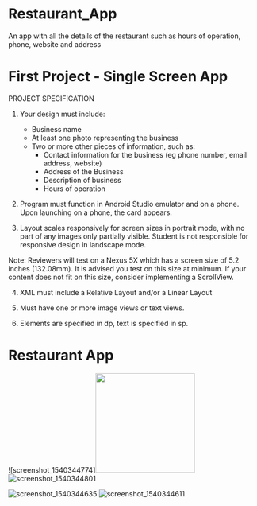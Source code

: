 # Restaurant_App
An app with all the details of the restaurant such as hours of operation, phone, website and address

# First Project - Single Screen App

PROJECT SPECIFICATION

1. Your design must include:
     - Business name
     - At least one photo representing the business
     - Two or more other pieces of information, such as:
          - Contact information for the business (eg phone number, email address, website)
          - Address of the Business
          - Description of business
          - Hours of operation


2. Program must function in Android Studio emulator and on a phone. Upon launching on a phone, the card appears.


3. Layout scales responsively for screen sizes in portrait mode, with no part of any images only partially visible. Student is not responsible for responsive design in landscape mode.


Note: Reviewers will test on a Nexus 5X which has a screen size of 5.2 inches (132.08mm). It is advised you test on this size at minimum. If your content does not fit on this size, consider implementing a ScrollView.


4. XML must include a Relative Layout and/or a Linear Layout


5. Must have one or more image views or text views.


6. Elements are specified in dp, text is specified in sp.



# Restaurant App

![screenshot_1540344774]<img src="https://user-images.githubusercontent.com/38148871/47400573-bbca2780-d70b-11e8-8767-0834a2b0c5ba.png" width = 200>     
![screenshot_1540344801](https://user-images.githubusercontent.com/38148871/47400582-c5538f80-d70b-11e8-8d34-2c0982994a15.png)

![screenshot_1540344635](https://user-images.githubusercontent.com/38148871/47400591-cd133400-d70b-11e8-850c-65ee28359a6b.png)
![screenshot_1540344611](https://user-images.githubusercontent.com/38148871/47400598-d6040580-d70b-11e8-895e-7daf55888aec.png)

